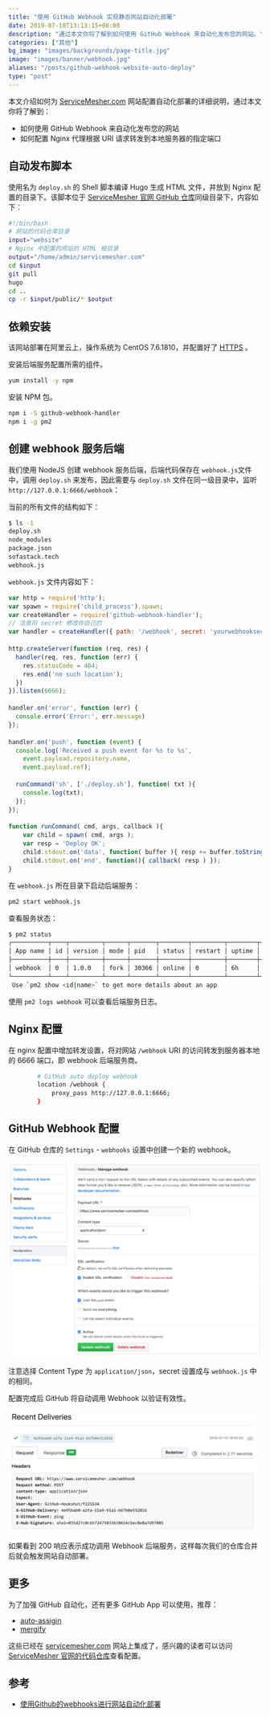 ```yaml
---
title: "使用 GitHub Webhook 实现静态网站自动化部署"
date: 2019-07-10T13:13:15+08:00
description: "通过本文你将了解到如何使用 GitHub Webhook 来自动化发布您的网站。"
categories: ["其他"]
bg_image: "images/backgrounds/page-title.jpg"
image: "images/banner/webhook.jpg"
aliases: "/posts/github-webhook-website-auto-deploy"
type: "post"
---
```


本文介绍如何为 [ServiceMesher.com](https://www.servicemesher.com) 网站配置自动化部署的详细说明，通过本文你将了解到：

- 如何使用 GitHub Webhook 来自动化发布您的网站
- 如何配置 Nginx 代理根据 URI 请求转发到本地服务器的指定端口

## 自动发布脚本

使用名为 `deploy.sh` 的 Shell 脚本编译 Hugo 生成 HTML 文件，并放到 Nginx 配置的目录下。该脚本位于 [ServiceMesher 官网 GitHub 仓库](https://github.com/servicemesher/website)同级目录下，内容如下：

```bash
#!/bin/bash
# 网站的代码仓库目录
input="website"
# Nginx 中配置的网站的 HTML 根目录
output="/home/admin/servicemesher.com"
cd $input
git pull
hugo
cd ..
cp -r $input/public/* $output
```

## 依赖安装

该网站部署在阿里云上，操作系统为 CentOS 7.6.1810，并配置好了 [HTTPS](/posts/free-certificates-with-certbot)	。

安装后端服务配置所需的组件。

```bash
yum install -y npm
```

安装 NPM 包。

```bash
npm i -S github-webhook-handler
npm i -g pm2
```

## 创建 webhook 服务后端

我们使用 NodeJS 创建 webhook 服务后端，后端代码保存在 `webhook.js`文件中，调用 `deploy.sh` 来发布，因此需要与 `deploy.sh` 文件在同一级目录中，监听 `http://127.0.0.1:6666/webhook`：

当前的所有文件的结构如下：

```bash
$ ls -1
deploy.sh
node_modules
package.json
sofastack.tech
webhook.js
```

`webhook.js` 文件内容如下：

```javascript
var http = require('http');
var spawn = require('child_process').spawn;
var createHandler = require('github-webhook-handler');
// 注意将 secret 修改你自己的
var handler = createHandler({ path: '/webhook', secret: 'yourwebhooksecret' });

http.createServer(function (req, res) {
  handler(req, res, function (err) {
    res.statusCode = 404;
    res.end('no such location');
  })
}).listen(6666);

handler.on('error', function (err) {
  console.error('Error:', err.message)
});

handler.on('push', function (event) {
  console.log('Received a push event for %s to %s',
    event.payload.repository.name,
    event.payload.ref);

  runCommand('sh', ['./deploy.sh'], function( txt ){
    console.log(txt);
  });
});

function runCommand( cmd, args, callback ){
    var child = spawn( cmd, args );
    var resp = 'Deploy OK';
    child.stdout.on('data', function( buffer ){ resp += buffer.toString(); });
    child.stdout.on('end', function(){ callback( resp ) });
}
```

在 `webhook.js` 所在目录下启动后端服务：

```bash
pm2 start webhook.js
```

查看服务状态：

```bash
$ pm2 status
┌──────────┬────┬─────────┬──────┬───────┬────────┬─────────┬────────┬─────┬───────────┬──────┬──────────┐
│ App name │ id │ version │ mode │ pid   │ status │ restart │ uptime │ cpu │ mem       │ user │ watching │
├──────────┼────┼─────────┼──────┼───────┼────────┼─────────┼────────┼─────┼───────────┼──────┼──────────┤
│ webhook  │ 0  │ 1.0.0   │ fork │ 30366 │ online │ 0       │ 6h     │ 0%  │ 30.8 MB   │ root │ disabled │
└──────────┴────┴─────────┴──────┴───────┴────────┴─────────┴────────┴─────┴───────────┴──────┴──────────┘
 Use `pm2 show <id|name>` to get more details about an app
```

使用 `pm2 logs webhook` 可以查看后端服务日志。

## Nginx 配置

在 nginx 配置中增加转发设置，将对网站 `/webhook` URI 的访问转发到服务器本地的 6666 端口，即 webhook 后端服务商。

```bash
        # GitHub auto deploy webhook
        location /webhook {
            proxy_pass http://127.0.0.1:6666;
        }
```

## GitHub Webhook 配置

在 GitHub 仓库的 `Settings` - `webhooks` 设置中创建一个新的 webhook。

![GitHub Webhook 配置](006tNc79ly1g4uxl5ioq4j312q0u0ac3.jpg)

注意选择 Content Type 为 `application/json`，secret 设置成与 `webhook.js` 中的相同。

配置完成后 GitHub 将自动调用 Webhook 以验证有效性。

![GitHub 自动触发 Webhook](006tNc79ly1g4uxnir7ckj316a0ke3zd.jpg)

如果看到 200 响应表示成功调用 Webhook 后端服务，这样每次我们的仓库合并后就会触发网站自动部署。

## 更多

为了加强 GitHub 自动化，还有更多 GitHub App 可以使用，推荐：

- [auto-assigin](https://github.com/apps/auto-assign)
- [mergify](https://github.com/apps/mergify)

这些已经在 [servicemesher.com](https://www.servicemesher.com) 网站上集成了，感兴趣的读者可以访问 [ServiceMesher 官网的代码仓库](https://github.com/servicemesher/website)查看配置。

## 参考

- [使用Github的webhooks进行网站自动化部署](https://aotu.io/notes/2016/01/07/auto-deploy-website-by-webhooks-of-github/index.html)
